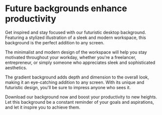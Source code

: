 <!--font:Poppins-->

# Future backgrounds enhance productivity

Get inspired and stay focused with our futuristic desktop background. Featuring a stylized illustration of a sleek and modern workspace, this background is the perfect addition to any screen.

The minimalist and modern design of the workspace will help you stay motivated throughout your workday, whether you're a freelancer, entrepreneur, or simply someone who appreciates sleek and sophisticated aesthetics.

The gradient background adds depth and dimension to the overall look, making it an eye-catching addition to any screen. With its unique and futuristic design, you'll be sure to impress anyone who sees it.

Download our background now and boost your productivity to new heights. Let this background be a constant reminder of your goals and aspirations, and let it inspire you to achieve them.

<!--

Write me markdown content of website with wallpaper:

"A wallpaper featuring a stylized illustration of a futuristic workspace, with a minimalist and modern design, set against a gradient background."

The header of the page should not be copy of the text but rather a real content of the website which is using this wallpaper.


---


# Futuristic Workspace Wallpaper

Enhance your desktop background with our stunning wallpaper featuring a stylized illustration of a futuristic workspace. The minimalist and modern design is perfect for those who appreciate sleek and sophisticated aesthetics.

The wallpaper showcases a futuristic workspace with a unique design that will inspire creativity and productivity. The gradient background adds depth and dimension to the overall look, making it an eye-catching addition to any screen.

Download our wallpaper now and enjoy the futuristic vibe on your desktop!


---


Heading should not include word "wallpaper". The website should not be about the wallpaper itself, wallpaper is just a related background, rewrite whole content.


---


# Elevate Your Desktop with a Futuristic Workspace

Transform your desktop into a futuristic workspace with our stunning background featuring a stylized illustration of a sleek and modern design. The gradient background adds depth and dimension to the overall look, making it an eye-catching addition to any screen.

The minimalist and modern design of the workspace will inspire creativity and productivity, while also providing a visually appealing backdrop for all your work. Whether you're a freelancer, entrepreneur, or simply someone who appreciates sleek and sophisticated aesthetics, this background is perfect for you.

Download our background now and elevate your desktop to the next level. With its unique and futuristic design, you'll be sure to impress anyone who sees it.


---


Heading is too long, rewrite whole content.


---


# Futuristic Workspace Background for a Productive Desktop

Looking to spruce up your desktop and boost productivity? Our futuristic workspace background is the perfect solution. Featuring a stylized illustration of a sleek and modern design, this background will provide a visually appealing backdrop for all your work.

The minimalist and modern design of the workspace is not only aesthetically pleasing, but also inspiring. It will help you stay focused and motivated throughout your workday, whether you're a freelancer, entrepreneur, or simply someone who appreciates sleek and sophisticated aesthetics.

The gradient background adds depth and dimension to the overall look, making it an eye-catching addition to any screen. With its unique and futuristic design, you'll be sure to impress anyone who sees it.

Download our background now and elevate your desktop to the next level. Get ready to take your productivity to new heights!


---


Heading is too long, rewrite whole content.


---


# Boost Your Productivity with a Futuristic Desktop Background

Get inspired and stay focused with our futuristic desktop background. Featuring a stylized illustration of a sleek and modern workspace, this background is the perfect addition to any screen.

The minimalist and modern design of the workspace will help you stay motivated throughout your workday, whether you're a freelancer, entrepreneur, or simply someone who appreciates sleek and sophisticated aesthetics.

The gradient background adds depth and dimension to the overall look, making it an eye-catching addition to any screen. With its unique and futuristic design, you'll be sure to impress anyone who sees it.

Download our background now and boost your productivity to new heights. Let this background be a constant reminder of your goals and aspirations, and let it inspire you to achieve them.


---


Write me a Google font which is best fitting for the website.

Pick from the list:
- Raleway
- Playfair Display
- Montserrat
- Great Vibes
- Barlow Condensed
- Inter
- Roboto
- Poppins
- Open Sans
- IBM Plex Sans
- Lato
- Futura
- Exo 2
- Lobster
- Dancing Script
- Orbitron
- Alegreya


Write just the font name nothing else.


---


Poppins

-->
